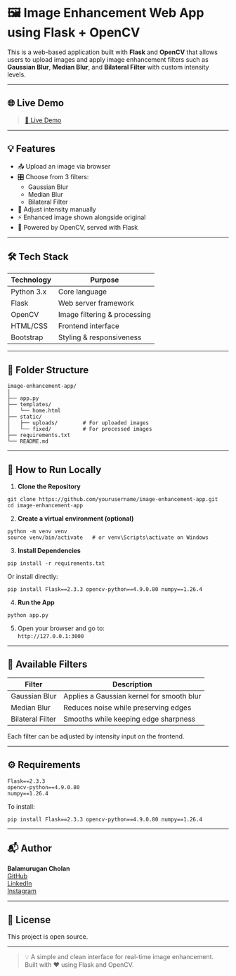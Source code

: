 
# 🖼️ Image Enhancement Web App using Flask + OpenCV

This is a web-based application built with **Flask** and **OpenCV** that allows users to upload images and apply image enhancement filters such as **Gaussian Blur**, **Median Blur**, and **Bilateral Filter** with custom intensity levels.

---

## 🌐 Live Demo

> [🔗 Live Demo](https://image-enhancer.onrender.com)

---

## 💡 Features

- 📤 Upload an image via browser  
- 🎛️ Choose from 3 filters:
  - Gaussian Blur
  - Median Blur
  - Bilateral Filter  
- 🔧 Adjust intensity manually  
- ⚡ Enhanced image shown alongside original  
- 🧠 Powered by OpenCV, served with Flask  

---

## 🛠️ Tech Stack

| Technology   | Purpose                    |
|--------------|-----------------------------|
| Python 3.x   | Core language               |
| Flask        | Web server framework        |
| OpenCV       | Image filtering & processing|
| HTML/CSS     | Frontend interface          |
| Bootstrap    | Styling & responsiveness    |

---

## 📁 Folder Structure

```
image-enhancement-app/
│
├── app.py
├── templates/
│   └── home.html
├── static/
│   ├── uploads/        # For uploaded images
│   └── fixed/          # For processed images
├── requirements.txt
└── README.md
```

---

## 🚀 How to Run Locally

1. **Clone the Repository**

```
git clone https://github.com/yourusername/image-enhancement-app.git
cd image-enhancement-app
```

2. **Create a virtual environment (optional)**

```
python -m venv venv
source venv/bin/activate   # or venv\Scripts\activate on Windows
```

3. **Install Dependencies**

```
pip install -r requirements.txt
```

Or install directly:

```
pip install Flask==2.3.3 opencv-python==4.9.0.80 numpy==1.26.4
```

4. **Run the App**

```
python app.py
```

5. Open your browser and go to:  
`http://127.0.0.1:3000`

---

## 🧪 Available Filters

| Filter           | Description                                        |
|------------------|----------------------------------------------------|
| Gaussian Blur     | Applies a Gaussian kernel for smooth blur         |
| Median Blur       | Reduces noise while preserving edges              |
| Bilateral Filter  | Smooths while keeping edge sharpness              |

Each filter can be adjusted by intensity input on the frontend.

---

## ⚙️ Requirements

```
Flask==2.3.3  
opencv-python==4.9.0.80  
numpy==1.26.4
```

To install:

```
pip install Flask==2.3.3 opencv-python==4.9.0.80 numpy==1.26.4
```

---

## 📬 Author

**Balamurugan Cholan**  
[GitHub](https://github.com/balamurugan-cholan)  
[LinkedIn](https://linkedin.com/in/yourprofile)  
[Instagram](https://instagram.com/yourprofile)

---

## 📜 License

This project is open source.

---

> 💡 A simple and clean interface for real-time image enhancement.  
> Built with ❤️ using Flask and OpenCV.
